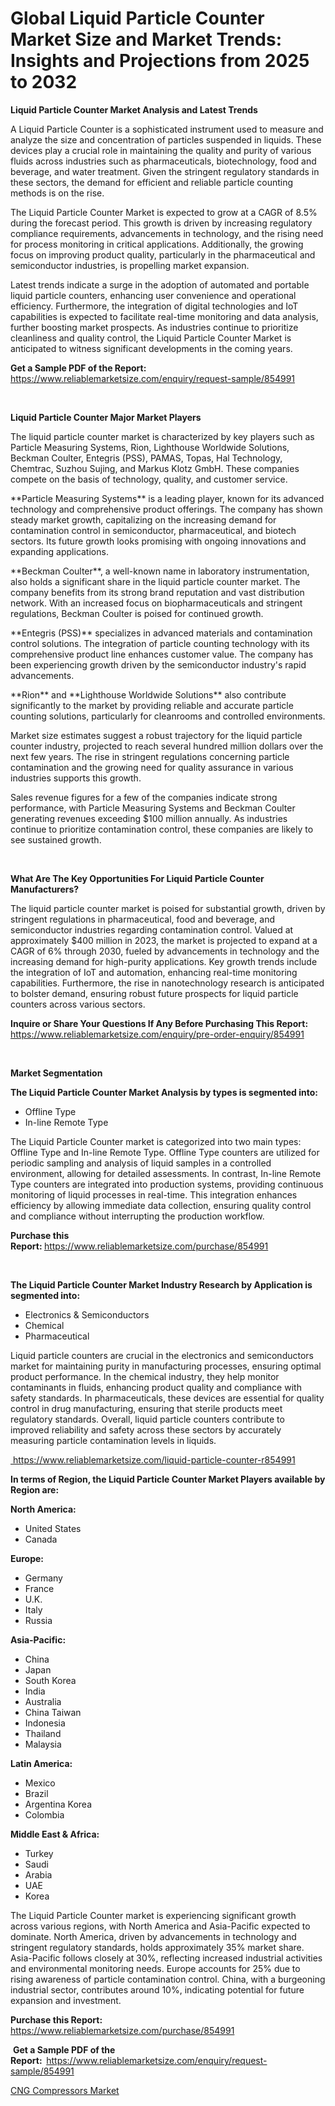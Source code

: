 <p><h1>Global Liquid Particle Counter Market Size and Market Trends: Insights and Projections from 2025 to 2032</h1></p><p><strong>Liquid Particle Counter Market Analysis and Latest Trends</strong></p>
<p><p>A Liquid Particle Counter is a sophisticated instrument used to measure and analyze the size and concentration of particles suspended in liquids. These devices play a crucial role in maintaining the quality and purity of various fluids across industries such as pharmaceuticals, biotechnology, food and beverage, and water treatment. Given the stringent regulatory standards in these sectors, the demand for efficient and reliable particle counting methods is on the rise.</p><p>The Liquid Particle Counter Market is expected to grow at a CAGR of 8.5% during the forecast period. This growth is driven by increasing regulatory compliance requirements, advancements in technology, and the rising need for process monitoring in critical applications. Additionally, the growing focus on improving product quality, particularly in the pharmaceutical and semiconductor industries, is propelling market expansion. </p><p>Latest trends indicate a surge in the adoption of automated and portable liquid particle counters, enhancing user convenience and operational efficiency. Furthermore, the integration of digital technologies and IoT capabilities is expected to facilitate real-time monitoring and data analysis, further boosting market prospects. As industries continue to prioritize cleanliness and quality control, the Liquid Particle Counter Market is anticipated to witness significant developments in the coming years.</p></p>
<p><strong>Get a Sample PDF of the Report:&nbsp;</strong> <a href="https://www.reliablemarketsize.com/enquiry/request-sample/854991?utm_campaign=1832&utm_medium=2&utm_source=Github&utm_content=ia&utm_term=17022025&utm_id=liquid-particle-counter">https://www.reliablemarketsize.com/enquiry/request-sample/854991</a></p>
<p>&nbsp;</p>
<p><strong>Liquid Particle Counter Major Market Players</strong></p>
<p><p>The liquid particle counter market is characterized by key players such as Particle Measuring Systems, Rion, Lighthouse Worldwide Solutions, Beckman Coulter, Entegris (PSS), PAMAS, Topas, Hal Technology, Chemtrac, Suzhou Sujing, and Markus Klotz GmbH. These companies compete on the basis of technology, quality, and customer service.</p><p>**Particle Measuring Systems** is a leading player, known for its advanced technology and comprehensive product offerings. The company has shown steady market growth, capitalizing on the increasing demand for contamination control in semiconductor, pharmaceutical, and biotech sectors. Its future growth looks promising with ongoing innovations and expanding applications.</p><p>**Beckman Coulter**, a well-known name in laboratory instrumentation, also holds a significant share in the liquid particle counter market. The company benefits from its strong brand reputation and vast distribution network. With an increased focus on biopharmaceuticals and stringent regulations, Beckman Coulter is poised for continued growth.</p><p>**Entegris (PSS)** specializes in advanced materials and contamination control solutions. The integration of particle counting technology with its comprehensive product line enhances customer value. The company has been experiencing growth driven by the semiconductor industry's rapid advancements.</p><p>**Rion** and **Lighthouse Worldwide Solutions** also contribute significantly to the market by providing reliable and accurate particle counting solutions, particularly for cleanrooms and controlled environments.</p><p>Market size estimates suggest a robust trajectory for the liquid particle counter industry, projected to reach several hundred million dollars over the next few years. The rise in stringent regulations concerning particle contamination and the growing need for quality assurance in various industries supports this growth.</p><p>Sales revenue figures for a few of the companies indicate strong performance, with Particle Measuring Systems and Beckman Coulter generating revenues exceeding $100 million annually. As industries continue to prioritize contamination control, these companies are likely to see sustained growth.</p></p>
<p>&nbsp;</p>
<p><strong>What Are The Key Opportunities For Liquid Particle Counter Manufacturers?</strong></p>
<p><p>The liquid particle counter market is poised for substantial growth, driven by stringent regulations in pharmaceutical, food and beverage, and semiconductor industries regarding contamination control. Valued at approximately $400 million in 2023, the market is projected to expand at a CAGR of 6% through 2030, fueled by advancements in technology and the increasing demand for high-purity applications. Key growth trends include the integration of IoT and automation, enhancing real-time monitoring capabilities. Furthermore, the rise in nanotechnology research is anticipated to bolster demand, ensuring robust future prospects for liquid particle counters across various sectors.</p></p>
<p><strong>Inquire or Share Your Questions If Any Before Purchasing This Report:</strong> <a href="https://www.reliablemarketsize.com/enquiry/pre-order-enquiry/854991?utm_campaign=1832&utm_medium=2&utm_source=Github&utm_content=ia&utm_term=17022025&utm_id=liquid-particle-counter">https://www.reliablemarketsize.com/enquiry/pre-order-enquiry/854991</a></p>
<p>&nbsp;</p>
<p><strong>Market Segmentation</strong></p>
<p><strong>The Liquid Particle Counter Market Analysis by types is segmented into:</strong></p>
<p><ul><li>Offline Type</li><li>In-line Remote Type</li></ul></p>
<p><p>The Liquid Particle Counter market is categorized into two main types: Offline Type and In-line Remote Type. Offline Type counters are utilized for periodic sampling and analysis of liquid samples in a controlled environment, allowing for detailed assessments. In contrast, In-line Remote Type counters are integrated into production systems, providing continuous monitoring of liquid processes in real-time. This integration enhances efficiency by allowing immediate data collection, ensuring quality control and compliance without interrupting the production workflow.</p></p>
<p><strong>Purchase this Report:&nbsp;</strong><a href="https://www.reliablemarketsize.com/purchase/854991?utm_campaign=1832&utm_medium=2&utm_source=Github&utm_content=ia&utm_term=17022025&utm_id=liquid-particle-counter">https://www.reliablemarketsize.com/purchase/854991</a></p>
<p>&nbsp;</p>
<p><strong>The Liquid Particle Counter Market Industry Research by Application is segmented into:</strong></p>
<p><ul><li>Electronics & Semiconductors</li><li>Chemical</li><li>Pharmaceutical</li></ul></p>
<p><p>Liquid particle counters are crucial in the electronics and semiconductors market for maintaining purity in manufacturing processes, ensuring optimal product performance. In the chemical industry, they help monitor contaminants in fluids, enhancing product quality and compliance with safety standards. In pharmaceuticals, these devices are essential for quality control in drug manufacturing, ensuring that sterile products meet regulatory standards. Overall, liquid particle counters contribute to improved reliability and safety across these sectors by accurately measuring particle contamination levels in liquids.</p></p>
<p><a href="https://www.reliablemarketsize.com/liquid-particle-counter-r854991?utm_campaign=1832&utm_medium=2&utm_source=Github&utm_content=ia&utm_term=17022025&utm_id=liquid-particle-counter">&nbsp;https://www.reliablemarketsize.com/liquid-particle-counter-r854991</a></p>
<p><strong>In terms of Region, the Liquid Particle Counter Market Players available by Region are:</strong></p>
<p>
    <p> <strong> North America: </strong>
        <ul>
            <li>United States</li>
            <li>Canada</li>
        </ul>
        </p> 
    <p> <strong> Europe: </strong>
        <ul>
            <li>Germany</li>
            <li>France</li>
            <li>U.K.</li>
            <li>Italy</li>
            <li>Russia</li>
        </ul>
        </p> 
    <p> <strong> Asia-Pacific: </strong>
        <ul>
            <li>China</li>
            <li>Japan</li>
            <li>South Korea</li>
            <li>India</li>
            <li>Australia</li>
            <li>China Taiwan</li>
            <li>Indonesia</li>
            <li>Thailand</li>
            <li>Malaysia</li>
        </ul>
        </p> 
    <p> <strong> Latin America: </strong>
        <ul>
            <li>Mexico</li>
            <li>Brazil</li>
            <li>Argentina Korea</li>
            <li>Colombia</li>
        </ul>
        </p> 
    <p> <strong> Middle East & Africa: </strong>
        <ul>
            <li>Turkey</li>
            <li>Saudi</li>
            <li>Arabia</li>
            <li>UAE</li>
            <li>Korea</li>
        </ul>
    </p>
    </p>
<p><p>The Liquid Particle Counter market is experiencing significant growth across various regions, with North America and Asia-Pacific expected to dominate. North America, driven by advancements in technology and stringent regulatory standards, holds approximately 35% market share. Asia-Pacific follows closely at 30%, reflecting increased industrial activities and environmental monitoring needs. Europe accounts for 25% due to rising awareness of particle contamination control. China, with a burgeoning industrial sector, contributes around 10%, indicating potential for future expansion and investment.</p></p>
<p><strong>Purchase this Report: </strong><a href="https://www.reliablemarketsize.com/purchase/854991?utm_campaign=1832&utm_medium=2&utm_source=Github&utm_content=ia&utm_term=17022025&utm_id=liquid-particle-counter">https://www.reliablemarketsize.com/purchase/854991</a></p>
<p>&nbsp;<strong>Get a Sample PDF of the Report:&nbsp;&nbsp;</strong><a href="https://www.reliablemarketsize.com/enquiry/request-sample/854991?utm_campaign=1832&utm_medium=2&utm_source=Github&utm_content=ia&utm_term=17022025&utm_id=liquid-particle-counter">https://www.reliablemarketsize.com/enquiry/request-sample/854991</a></p>
<p><strong></strong></p>
<p><p><a href="https://github.com/AKSHATREPORTPRIME/Market-Research-Report-List-7/blob/main/cng-compressors-market.md?utm_campaign=1832&utm_medium=2&utm_source=Github&utm_content=ia&utm_term=17022025&utm_id=liquid-particle-counter">CNG Compressors Market</a></p></p>